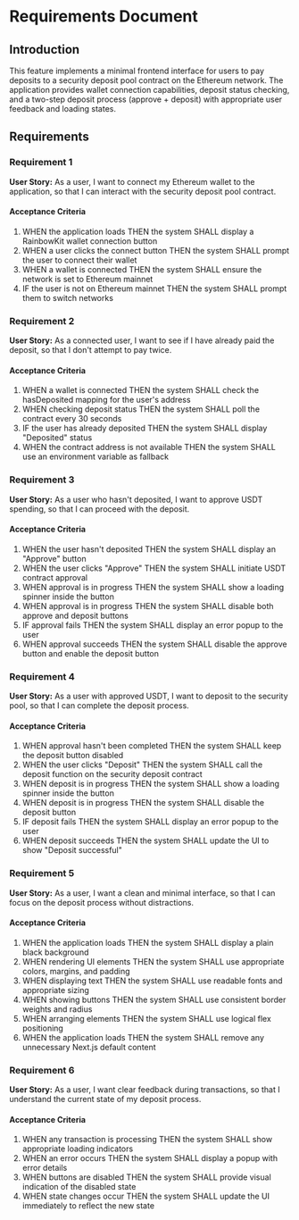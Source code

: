 # Requirements Document

## Introduction

This feature implements a minimal frontend interface for users to pay deposits to a security deposit pool contract on the Ethereum network. The application provides wallet connection capabilities, deposit status checking, and a two-step deposit process (approve + deposit) with appropriate user feedback and loading states.

## Requirements

### Requirement 1

**User Story:** As a user, I want to connect my Ethereum wallet to the application, so that I can interact with the security deposit pool contract.

#### Acceptance Criteria

1. WHEN the application loads THEN the system SHALL display a RainbowKit wallet connection button
2. WHEN a user clicks the connect button THEN the system SHALL prompt the user to connect their wallet
3. WHEN a wallet is connected THEN the system SHALL ensure the network is set to Ethereum mainnet
4. IF the user is not on Ethereum mainnet THEN the system SHALL prompt them to switch networks

### Requirement 2

**User Story:** As a connected user, I want to see if I have already paid the deposit, so that I don't attempt to pay twice.

#### Acceptance Criteria

1. WHEN a wallet is connected THEN the system SHALL check the hasDeposited mapping for the user's address
2. WHEN checking deposit status THEN the system SHALL poll the contract every 30 seconds
3. IF the user has already deposited THEN the system SHALL display "Deposited" status
4. WHEN the contract address is not available THEN the system SHALL use an environment variable as fallback

### Requirement 3

**User Story:** As a user who hasn't deposited, I want to approve USDT spending, so that I can proceed with the deposit.

#### Acceptance Criteria

1. WHEN the user hasn't deposited THEN the system SHALL display an "Approve" button
2. WHEN the user clicks "Approve" THEN the system SHALL initiate USDT contract approval
3. WHEN approval is in progress THEN the system SHALL show a loading spinner inside the button
4. WHEN approval is in progress THEN the system SHALL disable both approve and deposit buttons
5. IF approval fails THEN the system SHALL display an error popup to the user
6. WHEN approval succeeds THEN the system SHALL disable the approve button and enable the deposit button

### Requirement 4

**User Story:** As a user with approved USDT, I want to deposit to the security pool, so that I can complete the deposit process.

#### Acceptance Criteria

1. WHEN approval hasn't been completed THEN the system SHALL keep the deposit button disabled
2. WHEN the user clicks "Deposit" THEN the system SHALL call the deposit function on the security deposit contract
3. WHEN deposit is in progress THEN the system SHALL show a loading spinner inside the button
4. WHEN deposit is in progress THEN the system SHALL disable the deposit button
5. IF deposit fails THEN the system SHALL display an error popup to the user
6. WHEN deposit succeeds THEN the system SHALL update the UI to show "Deposit successful"

### Requirement 5

**User Story:** As a user, I want a clean and minimal interface, so that I can focus on the deposit process without distractions.

#### Acceptance Criteria

1. WHEN the application loads THEN the system SHALL display a plain black background
2. WHEN rendering UI elements THEN the system SHALL use appropriate colors, margins, and padding
3. WHEN displaying text THEN the system SHALL use readable fonts and appropriate sizing
4. WHEN showing buttons THEN the system SHALL use consistent border weights and radius
5. WHEN arranging elements THEN the system SHALL use logical flex positioning
6. WHEN the application loads THEN the system SHALL remove any unnecessary Next.js default content

### Requirement 6

**User Story:** As a user, I want clear feedback during transactions, so that I understand the current state of my deposit process.

#### Acceptance Criteria

1. WHEN any transaction is processing THEN the system SHALL show appropriate loading indicators
2. WHEN an error occurs THEN the system SHALL display a popup with error details
3. WHEN buttons are disabled THEN the system SHALL provide visual indication of the disabled state
4. WHEN state changes occur THEN the system SHALL update the UI immediately to reflect the new state